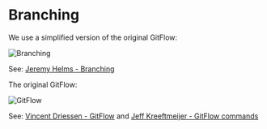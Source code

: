 # Branching

We use a simplified version of the original GitFlow:

![Branching](https://camo.githubusercontent.com/f011896cab0a6e086954a10d3a5132d57ca69468/687474703a2f2f662e636c2e6c792f6974656d732f3369315a336e3154316b3339327231413351306d2f676974666c6f772d6d6f64656c2e3030312e706e67)

See: [Jeremy Helms - Branching](https://gist.github.com/digitaljhelms/4287848)

The original GitFlow:

![GitFlow](http://nvie.com/img/git-model@2x.png)

See: [Vincent Driessen - GitFlow](http://nvie.com/posts/a-successful-git-branching-model/) and [Jeff Kreeftmeijer - GitFlow commands](http://jeffkreeftmeijer.com/2010/why-arent-you-using-git-flow/)
